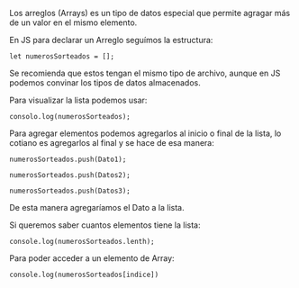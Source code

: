 Los arreglos (Arrays) es un tipo de datos especial que permite agragar más de un valor en el mismo elemento.

En JS para declarar un Arreglo seguímos la estructura:

```
let numerosSorteados = [];
```

Se recomienda que estos tengan el mismo tipo de archivo, aunque en JS podemos convinar los tipos de datos almacenados.

Para visualizar la lista podemos usar:

```
consolo.log(numerosSorteados);
```

Para agregar elementos podemos agregarlos al inicio o final de la lista, lo cotiano es agregarlos al final y se hace de esa manera:

```
numerosSorteados.push(Dato1);

numerosSorteados.push(Datos2);

numerosSorteados.push(Datos3);
```

De esta manera agregaríamos el Dato  a la lista.

Si queremos saber cuantos elementos tiene la lista:

```
console.log(numerosSorteados.lenth);
```

Para poder acceder a un elemento de Array:

```
console.log(numerosSorteados[indice])
```
